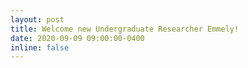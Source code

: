 ```yaml
---
layout: post
title: Welcome new Undergraduate Researcher Emmely!
date: 2020-09-09 09:00:00-0400
inline: false
---
```

